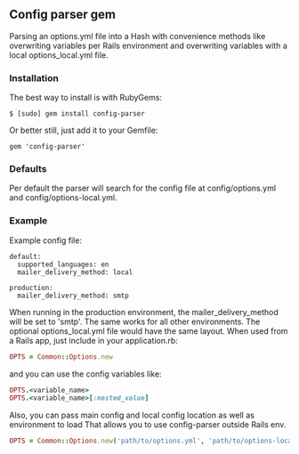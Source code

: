 ## Config parser gem

Parsing an options.yml file into a Hash with convenience methods like
overwriting variables per Rails environment and overwriting variables with a local
options_local.yml file.

### Installation

The best way to install is with RubyGems:

    $ [sudo] gem install config-parser

Or better still, just add it to your Gemfile:

    gem 'config-parser'

### Defaults

Per default the parser will search for the config file at config/options.yml and config/options-local.yml.


### Example

Example config file:

    default:
      supported_languages: en
      mailer_delivery_method: local

    production:
      mailer_delivery_method: smtp

When running in the production environment, the mailer_delivery_method will be set to
'smtp'. The same works for all other environments. The optional options_local.yml file
would have the same layout.
When used from a Rails app, just include in your application.rb:

```ruby
OPTS = Common::Options.new
```

and you can use the config variables like:

```ruby
OPTS.<variable_name>
OPTS.<variable_name>[:nested_value]
```

Also, you can pass main config and local config location as well as environment to load
That allows you to use config-parser outside Rails env.

```ruby
OPTS = Common::Options.new('path/to/options.yml', 'path/to/options-local.yml', :development)
```
